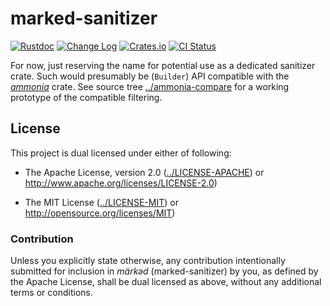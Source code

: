 # marked-sanitizer

[![Rustdoc](https://docs.rs/marked-sanitizer/badge.svg)](https://docs.rs/marked-sanitizer)
[![Change Log](https://img.shields.io/crates/v/marked-sanitizer.svg?maxAge=3600&label=change%20log&color=9cf)](https://github.com/dekellum/marked/blob/main/marked-sanitizer/CHANGELOG.md)
[![Crates.io](https://img.shields.io/crates/v/marked-sanitizer.svg?maxAge=3600)](https://crates.io/crates/marked-sanitizer)
[![CI Status](https://github.com/dekellum/marked/workflows/CI/badge.svg?branch=main)](https://github.com/dekellum/marked/actions?query=workflow%3ACI)

For now, just reserving the name for potential use as a dedicated sanitizer
crate. Such would presumably be (`Builder`) API compatible with the _[ammonia]_
crate. See source tree [../ammonia-compare] for a working prototype of the
compatible filtering.

## License

This project is dual licensed under either of following:

* The Apache License, version 2.0 ([../LICENSE-APACHE])
  or http://www.apache.org/licenses/LICENSE-2.0)

* The MIT License ([../LICENSE-MIT])
  or http://opensource.org/licenses/MIT)

### Contribution

Unless you explicitly state otherwise, any contribution intentionally submitted
for inclusion in _märkəd_ (marked-sanitizer) by you, as defined by the Apache
License, shall be dual licensed as above, without any additional terms or
conditions.

[ammonia]: https://crates.io/crates/ammonia
[../ammonia-compare]: https://github.com/dekellum/marked/tree/main/ammonia-compare
[../LICENSE-APACHE]: https://github.com/dekellum/marked/tree/main/LICENSE-APACHE
[../LICENSE-MIT]: https://github.com/dekellum/marked/tree/main/LICENSE-MIT
